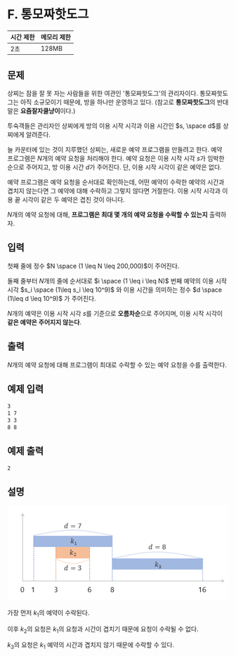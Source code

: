 # F. 통모짜핫도그

| 시간 제한 | 메모리 제한 |
| --- | --- |
| 2초 | 128MB |

## 문제

상찌는 잠을 잘 못 자는 사람들을 위한 여관인 '통모짜핫도그'의 관리자이다. 통모짜핫도그는 아직 소규모이기 때문에, 방을 하나만 운영하고 있다. (참고로 **통모짜핫도그**의 반대말은 **요즘잘자쿨냥이**이다.)

투숙객들은 관리자인 상찌에게 방의 이용 시작 시각과 이용 시간인 $s, \space d$를 상찌에게 알려준다.

늘 카운터에 있는 것이 지루했던 상찌는, 새로운 예약 프로그램을 만들려고 한다. 예약 프로그램은  $N$개의 예약 요청을 처리해야 한다. 예약 요청은 이용 시작 시각 $s$가 임박한 순으로 주어지고, 방 이용 시간 $d$가 주어진다. 단, 이용 시작 시각이 같은 예약은 없다.

예약 프로그램은 예약 요청을 순서대로 확인하는데, 어떤 예약이 수락한 예약의 시간과 겹치지 않는다면 그 예약에 대해 수락하고 그렇지 않다면 거절한다. 이용 시작 시각과 이용 끝 시각이 같은 두 예약은 겹친 것이 아니다.

$N$개의 예약 요청에 대해, **프로그램은 최대 몇 개의 예약 요청을 수락할 수 있는지** 출력하자.

## 입력

첫째 줄에 정수 $N \space (1 \leq N \leq 200,000)$이 주어진다.

둘째 줄부터 $N$개의 줄에 순서대로 $i \space (1 \leq i \leq N)$ 번째 예약의 이용 시작 시각 $s_i \space (1\leq s_i \leq 10^9)$ 와 이용 시간을 의미하는 정수 $d \space (1\leq d \leq 10^9)$ 가 주어진다.

$N$개의 예약은 이용 시작 시각 $s$를 기준으로 **오름차순**으로 주어지며, 이용 시작 시각이 **같은 예약은 주어지지 않는다**.

## 출력

$N$개의 예약 요청에 대해 프로그램이 최대로 수락할 수 있는 예약 요청을 수를 출력한다.

## 예제 입력

```
3
1 7
3 3
8 8
```

## 예제 출력

```
2
```

## 설명

![mozza](/assets/mozza.png)

가장 먼저 $k_1$의 예약이 수락된다.

이후 $k_2$의 요청은 $k_1$의 요청과 시간이 겹치기 때문에 요청이 수락될 수 없다.

$k_3$의 요청은  $k_1$ 예약의 시간과 겹치지 않기 때문에 수락할 수 있다.
